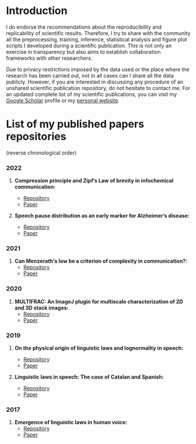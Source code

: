 # Introduction
I do endorse the recommendations about the reproducibility and replicability of scientific results. Therefore, I try to share with the community all the preprocessing, training, inference, statistical analysis and figure plot scripts I developed during a scientific publication. This is not only an exercise in transparency but also aims to establish collaboration frameworks with other researchers.

Due to privacy restrictions imposed by the data used or the place where the research has been carried out, not in all cases can I share all the data publicly. However, if you are interested in discussing any procedure of an unshared scientific publication repository, do not hesitate to contact me.
For an updated complete list of my scientific publications, you can visit my [Google Scholar](https://scholar.google.es/citations?user=DPBM9NMAAAAJ&hl) profile or my [personal website](https://www.ivangtorre.com).

# List of my published papers repositories
(reverse chronological order)
### 2022
1. **Compression principle and Zipf’s Law of brevity in infochemical communication:**
   * [Repository](https://github.com/ivangtorre/compression-principle-and-Zipf-s-law-of-brevity-in-infochemical-communication)
   * [Paper](https://royalsocietypublishing.org/doi/10.1098/rsbl.2022.0162)
   
2. **Speech pause distribution as an early marker for Alzheimer’s disease:**
   * [Repository](https://github.com/ivangtorre/Speech-pause-distribution-as-an-early-marker-for-Alzheimers-disease)
   * [Paper](https://www.sciencedirect.com/science/article/pii/S0167639321001333)

### 2021
1. **Can Menzerath's law be a criterion of complexity in communication?:**
   * [Repository](https://github.com/ivangtorre/Can-Menzerath-law-be-a-criterion-of-complexity-incommunication)
   * [Paper](https://journals.plos.org/plosone/article?id=10.1371/journal.pone.0256133)

### 2020
1. **MULTIFRAC: An ImageJ plugin for multiscale characterization of 2D and 3D stack images:**
   * [Repository](https://github.com/ivangtorre/multifrac)
   * [Paper](https://www.sciencedirect.com/science/article/pii/S2352711020302879)

### 2019
1. **On the physical origin of linguistic laws and lognormality in speech:**
   * [Repository](https://royalsocietypublishing.org/doi/10.1098/rsos.191023)
   * [Paper](https://royalsocietypublishing.org/doi/10.1098/rsos.191023)

2. **Linguistic laws in speech: The case of Catalan and Spanish:**
   * [Repository](https://github.com/ivangtorre/ling-law-speech-spanish-catalan)
   * [Paper](mdpi.com/1099-4300/21/12/1153)

### 2017
1. **Emergence of linguistic laws in human voice:**
   * [Repository](https://github.com/ivangtorre/pythreshold)
   * [Paper](https://www.nature.com/articles/srep43862)